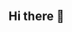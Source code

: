 ## Hi there 👋

<!--
**Dieflydoss/Dieflydoss** is a ✨ _special_ ✨ repository because its `README.md` (this file) appears on your GitHub profile.

Here are some ideas to get you started:

- 🔭 I’m currently working on ...mastering this ish 
- 🌱 I’m currently learning 4/20 4 ever...
- 👯 I’m looking to collaborate on art ...
- 🤔 I’m looking for help with ...
- 💬 Ask me about ...
- 📫 How to reach me: ...
- 😄 Pronouns: ...
- ⚡ Fun fact: ...
-->
